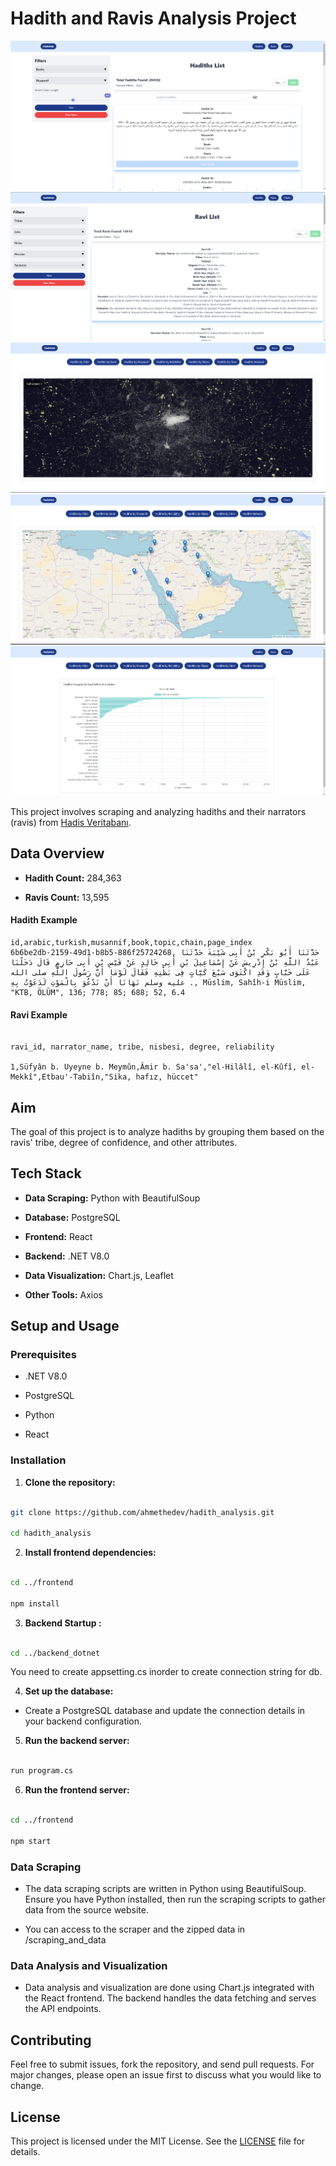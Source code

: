 # Hadith and Ravis Analysis Project

![dashboard](public/mock1.png)
![dashboard](public/mock2.png)
![dashboard](public/mock3.png)  
![dashboard](public/mock4.png)  
![dashboard](public/mock5.png)  

This project involves scraping and analyzing hadiths and their narrators (ravis) from [Hadis Veritabanı](https://www.hadisveritabani.info/).

  

## Data Overview

  

-  **Hadith Count:** 284,363

-  **Ravis Count:** 13,595

  

#### Hadith Example

  

```text
id,arabic,turkish,musannif,book,topic,chain,page_index
6b6be2db-2159-49d1-b8b5-886f25724268, حَدَّثَنَا أَبُو بَكْرِ بْنُ أَبِى شَيْبَةَ حَدَّثَنَا عَبْدُ اللَّهِ بْنُ إِدْرِيسَ عَنْ إِسْمَاعِيلَ بْنِ أَبِى خَالِدٍ عَنْ قَيْسِ بْنِ أَبِى حَازِمٍ قَالَ دَخَلْنَا عَلَى خَبَّابٍ وَقَدِ اكْتَوَى سَبْعَ كَيَّاتٍ فِى بَطْنِهِ فَقَالَ لَوْمَا أَنَّ رَسُولَ اللَّهِ صلى الله عليه وسلم نَهَانَا أَنْ نَدْعُوَ بِالْمَوْتِ لَدَعَوْتُ بِهِ ., Müslim, Sahîh-i Müslim, "KTB, ÖLÜM", 136; 778; 85; 688; 52, 6.4

```

#### Ravi Example

  

```text

ravi_id, narrator_name, tribe, nisbesi, degree, reliability

1,Süfyân b. Uyeyne b. Meymûn,Âmir b. Sa'sa',"el-Hilâlî, el-Kûfî, el-Mekkî",Etbau'-Tabiîn,"Sika, hafız, hüccet"

```

  

## Aim

  

The goal of this project is to analyze hadiths by grouping them based on the ravis' tribe, degree of confidence, and other attributes.

  

## Tech Stack

  

-  **Data Scraping:** Python with BeautifulSoup

-  **Database:** PostgreSQL

-  **Frontend:** React

-  **Backend:** .NET V8.0

-  **Data Visualization:** Chart.js, Leaflet

-  **Other Tools:** Axios

  

## Setup and Usage

  

### Prerequisites

  

- .NET V8.0

- PostgreSQL

- Python

- React
  

### Installation

  

1.  **Clone the repository:**

  

```sh

git clone https://github.com/ahmethedev/hadith_analysis.git

cd hadith_analysis

```


  

2.  **Install frontend dependencies:**

  

```sh

cd ../frontend

npm install

```

 3.  **Backend Startup :**

  

```sh

cd ../backend_dotnet


```
 
 You need to create appsetting.cs inorder to create connection string for db.


4.  **Set up the database:**

  

- Create a PostgreSQL database and update the connection details in your backend configuration.

  

5.  **Run the backend server:**

  

```sh

run program.cs
```

  

6.  **Run the frontend server:**

  

```sh

cd ../frontend

npm start

```

  

### Data Scraping

  

- The data scraping scripts are written in Python using BeautifulSoup. Ensure you have Python installed, then run the scraping scripts to gather data from the source website.

- You can access to the scraper and the zipped data in /scraping_and_data 

  

### Data Analysis and Visualization

  

- Data analysis and visualization are done using Chart.js integrated with the React frontend. The backend handles the data fetching and serves the API endpoints.

  

  

## Contributing

  

Feel free to submit issues, fork the repository, and send pull requests. For major changes, please open an issue first to discuss what you would like to change.

  

## License

  

This project is licensed under the MIT License. See the [LICENSE](LICENSE) file for details.
